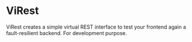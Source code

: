 ViRest
======

ViRest creates a simple virtual REST interface to test your frontend again a fault-resilient backend. For development purpose.

